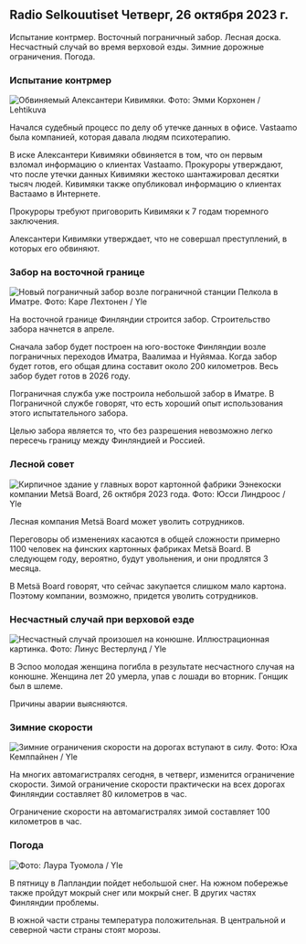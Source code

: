 ## Radio Selkouutiset Четверг, 26 октября 2023 г.

Испытание контрмер. Восточный пограничный забор. Лесная доска. Несчастный случай во время верховой езды. Зимние дорожные ограничения. Погода.

### Испытание контрмер

![Обвиняемый Алексантери Кивимяки. Фото: Эмми Корхонен / Lehtikuva](https://images.cdn.yle.fi/image/upload/c_crop,h_2875,w_5112,x_0,y_568/ar_1.7777777777777777,c_fill,g_faces,h_675,w_1200/dpr_1.0/q_auto:eco/f_auto/fl_lossy/v1698305049/39-1191484653a13e7df175)

Начался судебный процесс по делу об утечке данных в офисе. Vastaamo была компанией, которая давала людям психотерапию.

В иске Алексантери Кивимяки обвиняется в том, что он первым взломал информацию о клиентах Vastaamo. Прокуроры утверждают, что после утечки данных Кивимяки жестоко шантажировал десятки тысяч людей. Кивимяки также опубликовал информацию о клиентах Вастаамо в Интернете.

Прокуроры требуют приговорить Кивимяки к 7 годам тюремного заключения.

Алексантери Кивимяки утверждает, что не совершал преступлений, в которых его обвиняют.

### Забор на восточной границе

![Новый пограничный забор возле пограничной станции Пелкола в Иматре. Фото: Каре Лехтонен / Yle](https://images.cdn.yle.fi/image/upload/c_crop,h_2243,w_3993,x_0,y_0/ar_1.7777777777777777,c_fill,g_faces,h_675,w_1200/dpr_1.0/q_auto:eco/f_auto/fl_lossy/v1698323397/39-1191724653a55b2a04b0)

На восточной границе Финляндии строится забор. Строительство забора начнется в апреле.

Сначала забор будет построен на юго-востоке Финляндии возле пограничных переходов Иматра, Ваалимаа и Нуйямаа. Когда забор будет готов, его общая длина составит около 200 километров. Весь забор будет готов в 2026 году.

Пограничная служба уже построила небольшой забор в Иматре. В Пограничной службе говорят, что есть хороший опыт использования этого испытательного забора.

Целью забора является то, что без разрешения невозможно легко пересечь границу между Финляндией и Россией.

### Лесной совет

![Кирпичное здание у главных ворот картонной фабрики Ээнекоски компании Metsä Board, 26 октября 2023 года. Фото: Юсси Линдроос / Yle](https://images.cdn.yle.fi/image/upload/c_crop,h_2267,w_4031,x_0,y_0/ar_1.7777777777777777,c_fill,g_faces,h_675,w_1200/dpr_1.0/q_auto:eco/f_auto/fl_lossy/v1698319726/39-1191672653a4ca1724ad)

Лесная компания Metsä Board может уволить сотрудников.

Переговоры об изменениях касаются в общей сложности примерно 1100 человек на финских картонных фабриках Metsä Board. В следующем году, вероятно, будут увольнения, и они продлятся 3 месяца.

В Metsä Board говорят, что сейчас закупается слишком мало картона. Поэтому компании, возможно, придется уволить сотрудников.

### Несчастный случай при верховой езде

![Несчастный случай произошел на конюшне. Иллюстрационная картинка. Фото: Линус Вестерлунд / Yle](https://images.cdn.yle.fi/image/upload/c_crop,h_3375,w_6000,x_0,y_387/ar_1.7777777777777777,c_fill,g_faces,h_675,w_1200/dpr_1.0/q_auto:eco/f_auto/fl_lossy/v1692692625/39-116023264e46d0e45030)

В Эспоо молодая женщина погибла в результате несчастного случая на конюшне. Женщина лет 20 умерла, упав с лошади во вторник. Гонщик был в шлеме.

Причины аварии выясняются.

### Зимние скорости

![Зимние ограничения скорости на дорогах вступают в силу. Фото: Юха Кемппайнен / Yle](https://images.cdn.yle.fi/image/upload/c_crop,h_2250,w_4000,x_0,y_0/ar_1.7777777777777777,c_fill,g_faces,h_675,w_1200/dpr_1.0/q_auto:eco/f_auto/fl_lossy/v1603287400/39-7327705f903747751c2)

На многих автомагистралях сегодня, в четверг, изменится ограничение скорости. Зимой ограничение скорости практически на всех дорогах Финляндии составляет 80 километров в час.

Ограничение скорости на автомагистралях зимой составляет 100 километров в час.

### Погода

![ Фото: Лаура Туомола / Yle](https://images.cdn.yle.fi/image/upload/c_crop,h_1080,w_1919,x_0,y_0/ar_1.7777777777777777,c_fill,g_faces,h_675,w_1200/dpr_1.0/q_auto:eco/f_auto/fl_lossy/v1698292510/39-11913736539e2ff81a55)

В пятницу в Лапландии пойдет небольшой снег. На южном побережье также пройдут мокрый снег или мокрый снег. В других частях Финляндии проблемы.

В южной части страны температура положительная. В центральной и северной части страны стоят морозы.